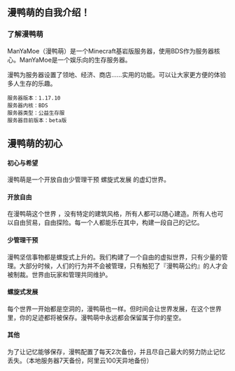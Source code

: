 ## 漫鸭萌的自我介绍！

### 了解漫鸭萌

ManYaMoe（漫鸭萌）是一个Minecraft基岩版服务器，使用BDS作为服务器核心。ManYaMoe是一个娱乐向的生存服务器。

漫鸭为服务器设置了领地、经济、商店......实用的功能。可以让大家更方便的体验多人生存的乐趣。

```
服务器版本：1.17.10
服务器内核：BDS
服务器类型：公益生存服
服务器目前版本：beta版
```

## 漫鸭萌的初心


#### 初心与希望

漫鸭萌是一个开放自由少管理干预 螺旋式发展 的虚幻世界。

#### 开放自由

在漫鸭萌这个世界 ，没有特定的建筑风格，所有人都可以随心建造。所有人也可以自由贸易，自由探险。每一个人都能乐在其中，构建一段自己的记忆。

#### 少管理干预

漫鸭坚信事物都是螺旋式上升的。我们构建了一个自由的虚拟世界，只有少量的管理。大部分时候，人们的行为并不会被管理，只有触犯了『漫鸭萌公约』的人才会被制裁。世界由玩家和管理共同维护。

#### 螺旋式发展

每个世界一开始都是空洞的，漫鸭萌也一样。但时间会让世界发展，在这个世界里，你的足迹都将被保存。漫鸭萌中永远都会保留属于你的星空。

#### 其他

为了让记忆能够保存，漫鸭配置了每天2次备份，并且尽自己最大的努力防止记忆丢失。（本地服务器7天备份，阿里云100天异地备份）

